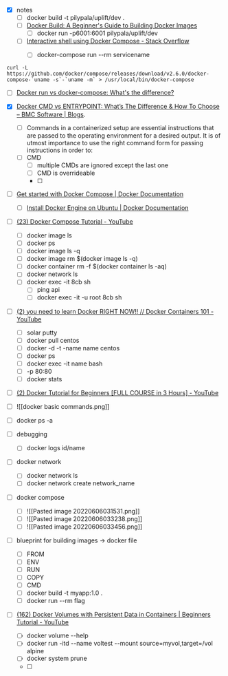 - [x] notes
	- [ ] docker build -t pilypala/uplift/dev .
	- [ ] [Docker Build: A Beginner's Guide to Building Docker Images](https://stackify.com/docker-build-a-beginners-guide-to-building-docker-images/)
		- [ ] docker run -p6001:6001 pilypala/uplift/dev
	- [ ] [Interactive shell using Docker Compose - Stack Overflow](https://stackoverflow.com/questions/36249744/interactive-shell-using-docker-compose)
		- [ ] docker-compose run --rm servicename

		
		
```
curl -L https://github.com/docker/compose/releases/download/v2.6.0/docker-compose-`uname -s`-`uname -m` > /usr/local/bin/docker-compose
```


- [ ] [Docker run vs docker-compose: What's the difference?](https://www.theserverside.com/blog/Coffee-Talk-Java-News-Stories-and-Opinions/Docker-run-vs-docker-compose-Whats-the-difference)
	

- [x] [Docker CMD vs ENTRYPOINT: What’s The Difference & How To Choose – BMC Software | Blogs](https://www.bmc.com/blogs/docker-cmd-vs-e}ntrypoint/).
	- [ ] Commands in a containerized setup are essential instructions that are passed to the operating environment for a desired output. It is of utmost importance to use the right command form for passing instructions in order to:
	- [ ] CMD
		- [ ] multiple CMDs are ignored except the last one
		- [ ] CMD is overrideable
		- [ ] 

	

- [ ] [Get started with Docker Compose | Docker Documentation](https://docs.docker.com/compose/gettingstarted/)
	- [ ] [Install Docker Engine on Ubuntu | Docker Documentation](https://docs.docker.com/engine/install/ubuntu/)
- [ ] [(23) Docker Compose Tutorial - YouTube](https://www.youtube.com/watch?v=HG6yIjZapSA)
	- [ ] docker image ls
	- [ ] docker ps
	- [ ] docker image ls -q
	- [ ] docker image rm $(docker image ls -q)
	- [ ] docker container rm -f $(docker container ls -aq)
	- [ ] docker network ls
	- [ ] docker exec  -it  8cb sh
		- [ ] ping api
		- [ ] docker exec  -it -u root 8cb sh

- [ ] [(2) you need to learn Docker RIGHT NOW!! // Docker Containers 101 - YouTube](https://www.youtube.com/watch?v=eGz9DS-aIeY)
	- [ ] solar putty
	- [ ] docker pull centos
	- [ ] docker -d -t -name name centos
	- [ ] docker ps
	- [ ] docker exec -it name bash
	- [ ] -p 80:80
	- [ ] docker stats

- [ ] [(2) Docker Tutorial for Beginners [FULL COURSE in 3 Hours] - YouTube](https://www.youtube.com/watch?v=3c-iBn73dDE)
- [ ] ![[docker basic commands.png]]
- [ ] docker ps -a
- [ ] debugging
	- [ ] docker logs id/name
- [ ] docker network
	- [ ] docker network ls
	- [ ] docker network create network_name
- [ ] docker compose
	- [ ] ![[Pasted image 20220606031531.png]]
	- [ ] ![[Pasted image 20220606033238.png]]
	- [ ] ![[Pasted image 20220606033456.png]]
- [ ] blueprint for building images -> docker file
	- [ ] FROM
	- [ ] ENV
	- [ ] RUN
	- [ ] COPY
	- [ ] CMD
	- [ ] docker build -t myapp:1.0 . 
	- [ ] docker run --rm flag

- [ ] [(162) Docker Volumes with Persistent Data in Containers | Beginners Tutorial - YouTube](https://www.youtube.com/watch?v=OrQLrqQm4M0)
	- [ ] docker volume --help
	- [ ] docker run -itd --name voltest --mount source=myvol,target=/vol alpine
	- [ ] docker system prune
	- [ ] 
	